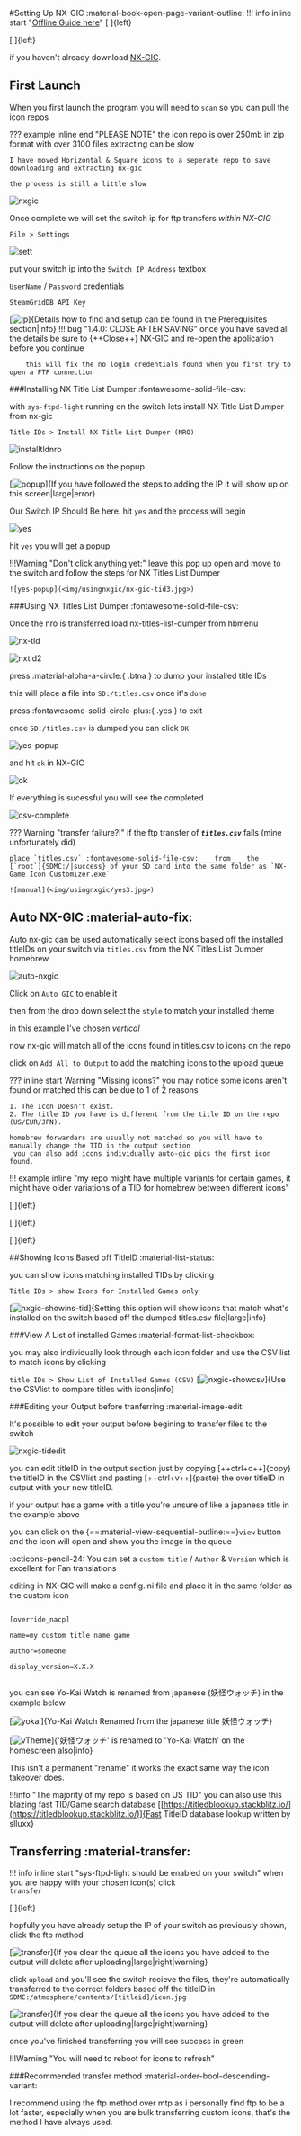 #Setting Up NX-GIC :material-book-open-page-variant-outline:
!!! info inline start "[Offline Guide here](offlinenxgic.md)" 
[ ]{left} 

[ ]{left} 

if you haven't already download [NX-GIC](https://github.com/hotshotz79/NX-Game-Icon-Customizer).<br>

First Launch
---
When you first launch the program you will need to ```scan``` so you can pull the icon repos

??? example inline end "PLEASE NOTE"
	the icon repo is over 250mb in zip format with over 3100 files extracting can be slow
	
	I have moved Horizontal & Square icons to a seperate repo to save downloading and extracting nx-gic
	
	the process is still a little slow
![nxgic](<img/usingnxgic/nx-gic.png>) 



Once complete we will set the switch ip for ftp transfers 
*within NX-CIG*

`File > Settings`

![sett](<img/usingnxgic/settings.jpg>)

put your switch ip into the `Switch IP Address` textbox

`UserName` / `Password` credentials 

`SteamGridDB API Key`

[![ip](<img/usingnxgic/ip.jpg>)]{Details how to find and setup can be found in the Prerequisites section|info}
!!! bug "1.4.0: CLOSE AFTER SAVING"
		once you have saved all the details be sure to {++Close++} NX-GIC
		and re-open the application before you continue
		
		this will fix the no login credentials found when you first try to open a FTP connection


###Installing NX Title List Dumper :fontawesome-solid-file-csv:

with `sys-ftpd-light` running on the switch lets install NX Title List Dumper from nx-gic

`Title IDs > Install NX Title List Dumper (NRO)`

![installtldnro](<img/usingnxgic/nx-gic-tid.jpg>)

Follow the instructions on the popup.

[![popup](<img/usingnxgic/popup1.jpg>)]{If you have followed the steps to adding the IP it will show up on this screen|large|error}

Our Switch IP Should Be here.
hit `yes` and the process will begin

![yes](<img/usingnxgic/nx-gic-tid2.jpg>)

hit `yes` you will get a popup 

!!!Warning "Don't click anything yet:"
	leave this pop up open and move to the switch and follow the steps for NX Titles List Dumper
	
	![yes-popup](<img/usingnxgic/nx-gic-tid3.jpg>)

###Using NX Titles List Dumper :fontawesome-solid-file-csv:

Once the nro is transferred  load nx-titles-list-dumper from hbmenu

![nx-tld](<img/usingnxgic/nxtitledump.jpg>)

![nxtld2](<img/usingnxgic/nxtitledump2.jpg>)

press :material-alpha-a-circle:{ .btna } to dump your installed title IDs

this will place a file into `SD:/titles.csv` once it's `done` 

press :fontawesome-solid-circle-plus:{ .yes } to exit

once `SD:/titles.csv` is dumped you can click `OK`

![yes-popup](<img/usingnxgic/nx-gic-tid3.jpg>)

and hit `ok` in NX-GIC

![ok](<img/usingnxgic/ok.jpg>)

If everything is sucessful you will see the completed

![csv-complete](<img/usingnxgic/done2.jpg>)

??? Warning "transfer failure?!"
	if the ftp transfer of ***`titles.csv`*** fails (mine unfortunately did)

	place `titles.csv` :fontawesome-solid-file-csv: ___from___ the [`root`]{SDMC:/|success} of your SD card into the same folder as `NX-Game Icon Customizer.exe` 

	![manual](<img/usingnxgic/yes3.jpg>)

Auto NX-GIC :material-auto-fix:
---

Auto nx-gic can be used automatically select icons based off the installed titleIDs on your switch via `titles.csv`
from the NX Titles List Dumper homebrew

![auto-nxgic](<img/usingnxgic/auto-nx-gic.jpg>)

Click on `Auto GIC` to enable it 

then from the drop down select the `style` to match your installed theme

in this example I've chosen *vertical*

now nx-gic will match all of the icons found in titles.csv to icons on the repo

click on `Add All to Output` to add the matching icons to the upload queue

??? inline start Warning "Missing icons?"
	you may notice some icons aren't found or matched this can be due to 1 of 2 reasons
		
	1. The Icon Doesn't exist.
	2. The title ID you have is different from the title ID on the repo (US/EUR/JPN).

  	homebrew forwarders are usually not matched so you will have to manually change the TID in the output section
     you can also add icons individually auto-gic pics the first icon found.
	 
!!! example inline "my repo might have multiple variants for certain games, it might have older variations of a TID for homebrew between different icons"

[ ]{left} 

[ ]{left} 

[ ]{left} 

##Showing Icons Based off TitleID :material-list-status:

 you can show icons matching installed TIDs by clicking

 `Title IDs > show Icons for Installed Games only`

  [![nxgic-showins-tid](<img/usingnxgic/gic-showins.jpg>)]{Setting this option will show icons that match what's installed on the switch based off the dumped titles.csv file|large|info}

###View A List of installed Games :material-format-list-checkbox:

 you may also individually look through each icon folder and use the CSV list to match icons
 by clicking 
 
 `title IDs > Show List of Installed Games (CSV)`
 [![nxgic-showcsv](<img/usingnxgic/showcsv.jpg>)]{Use the CSVlist to compare titles with icons|info}

###Editing your Output before tranferring :material-image-edit:

It's possible to edit your output before begining to transfer files to the switch

![nxgic-tidedit](<img/usingnxgic/tid.jpg>)

you can edit titleID in the output section just by copying [++ctrl+c++]{copy} the titleID in the CSVlist and pasting [++ctrl+v++]{paste} the over titleID in output with your new titleID.

if your output has a game with a title you're unsure of like a japanese title in the example above

you can click on the {==:material-view-sequential-outline:==}`view` button and the icon will open and show you the image in the queue

:octicons-pencil-24: You can set a `custom title` / `Author` & `Version` which is excellent for Fan translations

editing in NX-GIC will make a config.ini file and place it in the same folder as the custom icon

<code>
[override_nacp]<BR>
name=my custom title name game<br>
author=someone<br>
display_version=X.X.X<br>
</code>

you can see Yo-Kai Watch is renamed from japanese (妖怪ウォッチ) in the example below

[![yokai](<img/usingnxgic/yokai.jpg>)]{Yo-Kai Watch Renamed from the japanese title 妖怪ウォッチ}

[![vTheme](<img/usingnxgic/notice.jpg>)]{'妖怪ウォッチ' is renamed to 'Yo-Kai Watch' on the homescreen also|info}

This isn't a permanent "rename" it works the exact same way the icon takeover does.

!!!info "The majority of my repo is based on US TID"
	you can also use this blazing fast TID/Game search database
	[[https://titledblookup.stackblitz.io/](https://titledblookup.stackblitz.io/)]{Fast TitleID database lookup written by slluxx}
 
Transferring :material-transfer:
---

!!! info inline start "sys-ftpd-light should be enabled on your switch"
when you are happy with your chosen icon(s) click<br> `transfer`

[ ]{left}

hopfully you have already setup the IP of your switch as previously shown, click the ftp method

[![transfer](<img/usingnxgic/nx-gic5.png>)]{If you clear the queue all the icons you have added to the output will delete after uploading|large|right|warning}

click ```upload``` and you'll see the switch recieve the files, they're automatically transferred to the correct folders based off the titleID
in `SDMC:/atmosphere/contents/[titleid]/icon.jpg`

[![transfer](<img/usingnxgic/nx-gic6.png>)]{If you clear the queue all the icons you have added to the output will delete after uploading|large|right|warning}


once you've finished transferring you will see success in green

!!!Warning "You will need to reboot for icons to refresh"

###Recommended transfer method :material-order-bool-descending-variant:


I recommend using the ftp method over mtp as i personally find ftp to be a lot faster, especially when you are bulk transferring custom icons, that's the method I have always used.